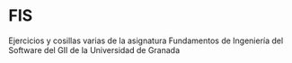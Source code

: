 # FIS
Ejercicios y cosillas varias de la asignatura Fundamentos de Ingeniería del Software del GII de la Universidad de Granada
